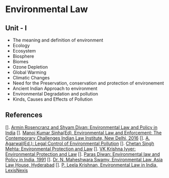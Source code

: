 # Environmental Law

## Unit - I
- The meaning and definition of environment
- Ecology
- Ecosystem
- Biosphere
- Biomes
- Ozone Depletion
- Global Warming
- Climatic Changes
- Need for the Preservation, conservation and protection of environement
- Ancient Indian Approach to environment
- Environmental Degradation and pollution
- Kinds, Causes and Effects of Pollution

## References
[]. [Armin Rosencranz and Shyam Divan: Environmental Law and Policy in India](#)
[]. [Manoj Kumar Sinha(Ed), Environmental Law and Enforcement: The Contemporary Challenges Indian Law Institute, New Delhi, 2016](#)
[]. [A. Agarwal(Ed.): Legal Control of Environmental Pollution](#)
[]. [Chetan Singh Mehta: Environmental Protection and Law](#)
[]. [VK Krishna Iyyer: Environmental Protection and Law](#)
[]. [Paras Diwan: Environmental law and Policy in India, 1991](#)
[]. [Dr. N. Maheshwara Swamy, Environmental Law, Asia Law House, Hyderabad](#)
[]. [P. Leela Krishnan, Environmental Law in India, LexisNexis](#)
